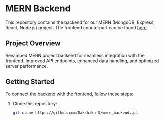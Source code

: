 # MERN Backend

This repository contains the backend for our MERN (MongoDB, Express, React, Node.js) project. The frontend counterpart can be found [here](https://github.com/Dakshika-S/mern_frontend).

## Project Overview

Revamped MERN project backend for seamless integration with the frontend. Improved API endpoints, enhanced data handling, and optimized server performance.

## Getting Started

To connect the backend with the frontend, follow these steps:

1. Clone this repository:

   ```bash
   git clone https://github.com/Dakshika-S/mern_backend.git
   ```
